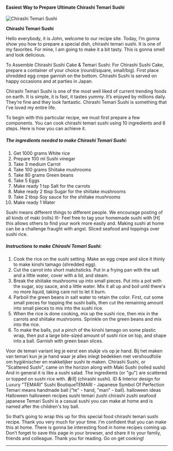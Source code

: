             

#### Easiest Way to Prepare Ultimate Chirashi Temari Sushi

![Chirashi Temari Sushi](https://img-global.cpcdn.com/recipes/6482656897269760/751x532cq70/chirashi-temari-sushi-recipe-main-photo.jpg)

**Chirashi Temari Sushi**

Hello everybody, it is John, welcome to our recipe site. Today, I’m gonna show you how to prepare a special dish, chirashi temari sushi. It is one of my favorites. For mine, I am going to make it a bit tasty. This is gonna smell and look delicious.

To Assemble Chirashi Sushi Cake & Temari Sushi: For Chirashi Sushi Cake, prepare a container of your choice (round/square, small/big). First place shredded egg crepe garnish on the bottom. Chirashi Sushi is served on happy occasions and at parties in Japan.

Chirashi Temari Sushi is one of the most well liked of current trending foods on earth. It is simple, it is fast, it tastes yummy. It’s enjoyed by millions daily. They’re fine and they look fantastic. Chirashi Temari Sushi is something that I’ve loved my entire life.

To begin with this particular recipe, we must first prepare a few components. You can cook chirashi temari sushi using 10 ingredients and 6 steps. Here is how you can achieve it.

##### The ingredients needed to make Chirashi Temari Sushi:

1.  Get 1000 grams White rice
2.  Prepare 100 ml Sushi vinegar
3.  Take 3 medium Carrot
4.  Take 100 grams Shiitake mushrooms
5.  Take 80 grams Green beans
6.  Take 5 Eggs
7.  Make ready 1 tsp Salt for the carrots
8.  Make ready 2 tbsp Sugar for the shiitake mushrooms
9.  Take 2 tbsp Soy sauce for the shiitake mushrooms
10.  Make ready 1 Water

Sushi means different things to different people. We encourage posting of all kinds of maki (rolls) III- Feel free to tag your homemade sushi with \[H\] this allows others to find your work more easily and. Making sushi at home can be a challenge fraught with angst. Sliced seafood and toppings over sushi rice.

##### Instructions to make Chirashi Temari Sushi:

1.  Cook the rice on the sushi setting. Make an egg crepe and slice it thinly to make kinshi tamago (shredded egg).
2.  Cut the carrot into short matchsticks. Put in a frying pan with the salt and a little water, cover with a lid, and steam.
3.  Break the shiitake mushrooms up into small pieces. Put into a pot with the sugar, soy sauce, and a little water. Mix it all up and boil until there's no more liquid, taking care not to let it burn.
4.  Parboil the green beans in salt water to retain the color. First, cut some small pieces for topping the sushi balls, then cut the remaining amount into small pieces to mix into the sushi rice.
5.  When the rice is done cooking, mix up the sushi rice, then mix in the carrots and shiitake mushrooms. Sprinkle on the green beans and mix into the rice.
6.  To make the balls, put a pinch of the kinshi tamago on some plastic wrap, then put a large bite-sized amount of sushi rice on top, and shape into a ball. Garnish with green bean slices.

Voor de temari variant leg je eerst een stukje vis op je hand. Bij het maken van temari kun je je hand waar je alles inlegt bedekken met vershoudfolie om hygiënischer en makkelijker sushi te maken. Chirashi Sushi, or "Scattered Sushi", came on the horizon along with Maki Sushi (rolled sushi) And in general it is like a sushi salad. The ingredients (or "gu") are scattered or topped on sushi rice with. 寿司 (chirashi sushi). ID & Interior design for Luxury "TEMARI" Sushi BoutiqueTEMARI - Japanese Symbol Of Perfection Temari means handmade ball ("te" - hand, "mari" - ball). halloween ideas Halloween halloween recipes sushi temari zushi chirashi zushi seafood japanese Temari Sushi is a casual sushi you can make at home and is named after the children's toy ball.

So that’s going to wrap this up for this special food chirashi temari sushi recipe. Thank you very much for your time. I’m confident that you can make this at home. There is gonna be interesting food in home recipes coming up. Don’t forget to save this page in your browser, and share it to your family, friends and colleague. Thank you for reading. Go on get cooking!

* * *
